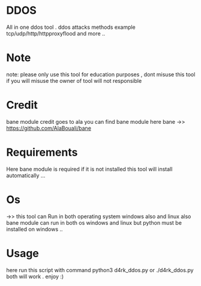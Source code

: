 # DDOS
All in one ddos tool . ddos attacks methods 
example tcp/udp/http/httpproxyflood and more ..
# Note
note: please only use this tool for education purposes ,  dont misuse this tool if you will misuse the owner of tool will not responsible 
# Credit
bane module credit goes to ala 
you can find bane module here 
bane ->> https://github.com/AlaBouali/bane


# Requirements
Here bane module is required if it is not installed this tool will install automatically ...
# Os
->>  this tool can Run in both operating system windows also and linux also bane module can run 
in both os windows and linux but python must be installed on windows ..

# Usage
here run this script with command python3 d4rk_ddos.py or ./d4rk_ddos.py both will work .
enjoy :) 

